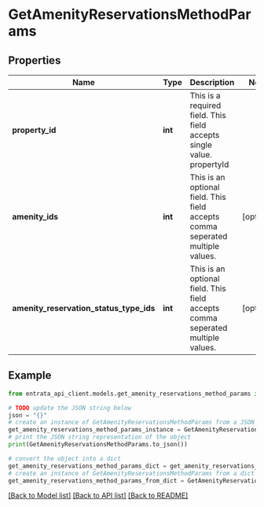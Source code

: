 # GetAmenityReservationsMethodParams


## Properties

Name | Type | Description | Notes
------------ | ------------- | ------------- | -------------
**property_id** | **int** | This is a required field. This field accepts single value. propertyId | 
**amenity_ids** | **int** | This is an optional field. This field accepts comma seperated multiple values. | [optional] 
**amenity_reservation_status_type_ids** | **int** | This is an optional field. This field accepts comma seperated multiple values. | [optional] 

## Example

```python
from entrata_api_client.models.get_amenity_reservations_method_params import GetAmenityReservationsMethodParams

# TODO update the JSON string below
json = "{}"
# create an instance of GetAmenityReservationsMethodParams from a JSON string
get_amenity_reservations_method_params_instance = GetAmenityReservationsMethodParams.from_json(json)
# print the JSON string representation of the object
print(GetAmenityReservationsMethodParams.to_json())

# convert the object into a dict
get_amenity_reservations_method_params_dict = get_amenity_reservations_method_params_instance.to_dict()
# create an instance of GetAmenityReservationsMethodParams from a dict
get_amenity_reservations_method_params_from_dict = GetAmenityReservationsMethodParams.from_dict(get_amenity_reservations_method_params_dict)
```
[[Back to Model list]](../README.md#documentation-for-models) [[Back to API list]](../README.md#documentation-for-api-endpoints) [[Back to README]](../README.md)


